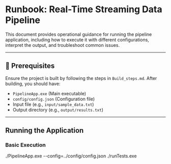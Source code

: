 # Runbook: Real-Time Streaming Data Pipeline

This document provides operational guidance for running the pipeline application, including how to execute it with different configurations, interpret the output, and troubleshoot common issues.

---

## 🔧 Prerequisites

Ensure the project is built by following the steps in `Build_steps.md`. After building, you should have:

- `PipelineApp.exe` (Main executable)
- `config/config.json` (Configuration file)
- Input file (e.g., `input/sample_data.txt`)
- Output directory (e.g., `output/results.txt`)

---

## Running the Application

### Basic Execution

./PipelineApp.exe --config=../config/config.json
./runTests.exe

